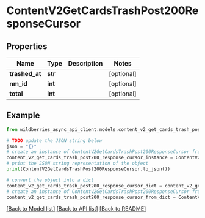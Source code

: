 # ContentV2GetCardsTrashPost200ResponseCursor


## Properties

Name | Type | Description | Notes
------------ | ------------- | ------------- | -------------
**trashed_at** | **str** |  | [optional] 
**nm_id** | **int** |  | [optional] 
**total** | **int** |  | [optional] 

## Example

```python
from wildberries_async_api_client.models.content_v2_get_cards_trash_post200_response_cursor import ContentV2GetCardsTrashPost200ResponseCursor

# TODO update the JSON string below
json = "{}"
# create an instance of ContentV2GetCardsTrashPost200ResponseCursor from a JSON string
content_v2_get_cards_trash_post200_response_cursor_instance = ContentV2GetCardsTrashPost200ResponseCursor.from_json(json)
# print the JSON string representation of the object
print(ContentV2GetCardsTrashPost200ResponseCursor.to_json())

# convert the object into a dict
content_v2_get_cards_trash_post200_response_cursor_dict = content_v2_get_cards_trash_post200_response_cursor_instance.to_dict()
# create an instance of ContentV2GetCardsTrashPost200ResponseCursor from a dict
content_v2_get_cards_trash_post200_response_cursor_from_dict = ContentV2GetCardsTrashPost200ResponseCursor.from_dict(content_v2_get_cards_trash_post200_response_cursor_dict)
```
[[Back to Model list]](../README.md#documentation-for-models) [[Back to API list]](../README.md#documentation-for-api-endpoints) [[Back to README]](../README.md)


